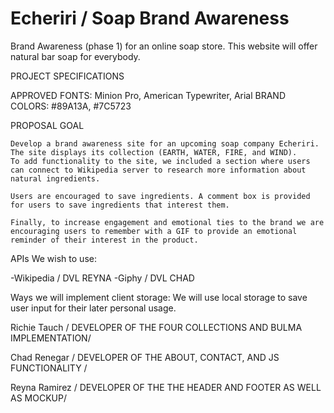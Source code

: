 # Echeriri / Soap Brand Awareness

Brand Awareness (phase 1) for an online soap store.
This website will offer natural bar soap for everybody. 


PROJECT SPECIFICATIONS

APPROVED FONTS: Minion Pro, American Typewriter, Arial
BRAND COLORS: #89A13A, #7C5723

PROPOSAL GOAL

    Develop a brand awareness site for an upcoming soap company Echeriri. The site displays its collection (EARTH, WATER, FIRE, and WIND). 
    To add functionality to the site, we included a section where users can connect to Wikipedia server to research more information about natural ingredients.

    Users are encouraged to save ingredients. A comment box is provided for users to save ingredients that interest them. 
    
    Finally, to increase engagement and emotional ties to the brand we are encouraging users to remember with a GIF to provide an emotional reminder of their interest in the product.

APIs We wish to use:

-Wikipedia / DVL REYNA
-Giphy / DVL CHAD

Ways we will implement client storage:
We will use local storage to save user input for
their later personal usage.

Richie Tauch / DEVELOPER OF THE FOUR COLLECTIONS AND BULMA IMPLEMENTATION/

Chad Renegar / DEVELOPER OF THE ABOUT, CONTACT, AND JS FUNCTIONALITY /

Reyna Ramirez / DEVELOPER OF THE THE HEADER AND FOOTER AS WELL AS MOCKUP/

